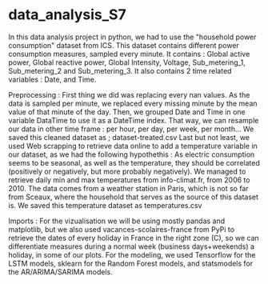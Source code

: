 # data_analysis_S7

In this data analysis project in python, we had to use the "household power consumption" dataset from ICS. This dataset contains different power consumption measures, sampled every minute. It contains : Global active power, Global reactive power, Global Intensity, Voltage, Sub_metering_1, Sub_metering_2 and Sub_metering_3. It also contains 2 time related variables : Date, and Time.

Preprocessing :
First thing we did was replacing every nan values. As the data is sampled per minute, we replaced every missing minute by the mean value of that minute of the day. 
Then, we grouped Date and Time in one variable DataTime to use it as a DateTime index. That way, we can resample our data in other time frame : per hour, per day, per week, per month...
We saved this cleaned dataset as ; dataset-treated.csv
Last but not least, we used Web scrapping to retrieve data online to add a temperature variable in our dataset, as we had the following hypothethis : As electric consumption seems to be seasonal, as well as the temperature, they should be correlated  (positively or negatively, but more probably negatively). We managed to retrieve daily min and max temperatures from info-climat.fr, from 2006 to 2010. The data comes from a weather station in Paris, which is not so far from Sceaux, where the household that serves as the source of this dataset is. We saved this temperature dataset as temperatures.csv


Imports : 
For the vizualisation we will be using mostly pandas and matplotlib, but we also used vacances-scolaires-france from PyPi to retrieve the dates of every holiday in France in the right zone (C), so we can differentiate measures during a normal week (business days+weekends) a holiday, in some of our plots.
For the modeling, we used Tensorflow for the LSTM models, sklearn for the Random Forest models, and statsmodels for the AR/ARIMA/SARIMA models.

